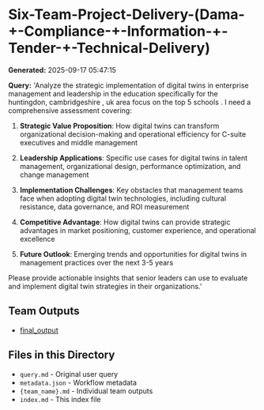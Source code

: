 # Six-Team-Project-Delivery-(Dama-+-Compliance-+-Information-+-Tender-+-Technical-Delivery)

**Generated:** 2025-09-17 05:47:15

**Query:** 'Analyze the strategic implementation of digital twins in enterprise management and leadership in the education specifically for the huntingdon, cambridgeshire , uk area focus on the top 5 schools . I need a comprehensive assessment covering:                                                                             

1. **Strategic Value Proposition**: How digital twins can transform organizational decision-making and operational efficiency for C-suite executives and middle management                                              

2. **Leadership Applications**: Specific use cases for digital twins in talent management, organizational design, performance optimization, and change management                                                       

3. **Implementation Challenges**: Key obstacles that management teams face when adopting digital twin technologies, including cultural resistance, data governance, and ROI measurement                                 

4. **Competitive Advantage**: How digital twins can provide strategic advantages in market positioning, customer experience, and operational excellence                                                                 

5. **Future Outlook**: Emerging trends and opportunities for digital twins in management practices over the next 3-5 years                                                                                              

Please provide actionable insights that senior leaders can use to evaluate and implement digital twin strategies in their organizations.'


## Team Outputs

- [final_output](./final_output.md)

## Files in this Directory

- `query.md` - Original user query
- `metadata.json` - Workflow metadata
- `{team_name}.md` - Individual team outputs
- `index.md` - This index file
